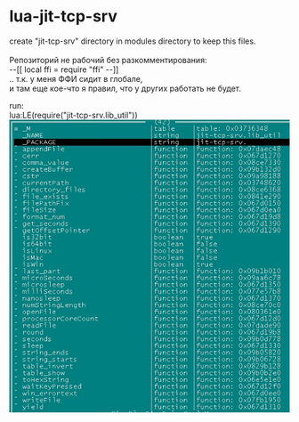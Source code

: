 # lua-jit-tcp-srv
create "jit-tcp-srv" directory in modules directory to keep this files.<br /><br />
Репозиторий не рабочий без разкомментирования:<br />
--[[ local ffi = require "ffi" --]] <br />
.. т.к. у меня ФФИ  сидит в глобале, <br />
и там еще кое-что я правил, что у других работать не будет.<br />

run:<br />
lua:LE(require("jit-tcp-srv.lib_util"))<br />
<img src="Capture.JPG" />
